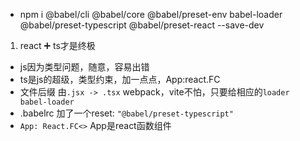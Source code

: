  - npm i @babel/cli @babel/core @babel/preset-env babel-loader @babel/preset-typescript @babel/preset-react --save-dev

 1. react ➕ ts才是终极
  - js因为类型问题，随意，容易出错
  - ts是js的超级，类型约束，加一点点，App:react.FC 
  - 文件后缀 由`.jsx -> .tsx` webpack，vite不怕，只要给相应的`loader babel-loader`
  - .babelrc 加了一个reset: `"@babel/preset-typescript"`
  - `App: React.FC<>` App是react函数组件